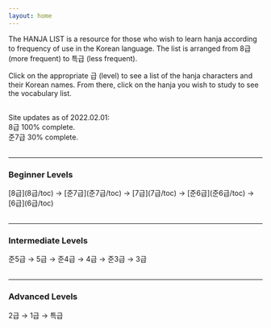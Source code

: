 ```yaml
---
layout: home
---
```


The HANJA LIST is a resource for those who wish to learn hanja according to frequency of use in the Korean language. The list is arranged from 8급 (more frequent) to 특급 (less frequent).

Click on the appropriate 급 (level) to see a list of the hanja characters and their Korean names. From there, click on the hanja you wish to study to see the vocabulary list.<br><br>

<!--Add this if I ever get around to writing a beginner's guide:
If you are a complete beginner to hanja, you may want to start with [this guide](guide/). <br><br>
-->

Site updates as of 2022.02.01: <br>
8급 100% complete. <br>
준7급 30% complete. <br><br>

***

<h3>Beginner Levels</h3> 
[8급](8급/toc) &rarr; [준7급](준7급/toc) &rarr; [7급](7급/toc) &rarr; [준6급](준6급/toc) &rarr; [6급](6급/toc) <br><br>

***

<h3>Intermediate Levels</h3> 
준5급 &rarr; 5급 &rarr; 준4급 &rarr; 4급 &rarr; 준3급 &rarr; 3급 <br><br>

***

<h3>Advanced Levels</h3> 
2급 &rarr; 1급 &rarr; 특급 <br>
